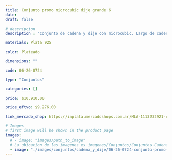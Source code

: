 ```yaml
---
title: Conjunto promo microcubic dije grande 6
date: 
draft: false

# descripcion
description : "Conjunto de cadena y dije con microcubic. Largo de cadena 40, 45 o 50 cm a elección"

materials: Plata 925

color: Plateado

dimensions: ""

code: 06-26-0724

type: "Conjuntos"

categories: []

price: $10.910,00

price_eftvo: $9.276,00

link_mercado_shop: https://inplata.mercadoshops.com.ar/MLA-1113232921-conjunto-promo-microcubic-dije-grande-6-_JM

# Images
# first image will be shown in the product page
images:
  # - image: "images/path_to_image"
  # La ubicacion de las imagenes es imagenes/Conjuntos/Conjuntos.Cadena y Dije/06-26-0724-conjunto-promo-microcubic-dije-grande-6
  - image: "./images/conjuntos/cadena_y_dije/06-26-0724-conjunto-promo-microcubic-dije-grande-6.jpg"
---
```

